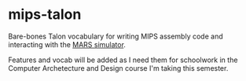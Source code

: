 # mips-talon
Bare-bones Talon vocabulary for writing MIPS assembly code and interacting with the [MARS simulator](https://dpetersanderson.github.io/).

Features and vocab will be added as I need them for schoolwork in the Computer Archetecture and Design course I'm taking this semester.
